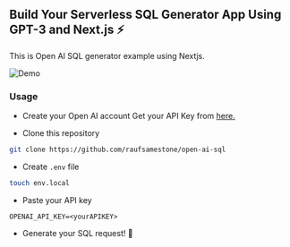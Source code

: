 ## Build Your Serverless SQL Generator App Using GPT-3 and Next.js ⚡️

This is Open AI SQL generator example using Nextjs.

![Demo](https://res.cloudinary.com/raufsamestone/image/upload/v1645376610/blog-contents/open-ai-sql/mde55vrtjxe8peqaclbf.png)

### Usage

- Create your Open AI account Get your API Key from [here.](https://beta.openai.com/)

- Clone this repository

```bash
git clone https://github.com/raufsamestone/open-ai-sql
```

- Create `.env` file

```bash
touch env.local
```

- Paste your API key

```env
OPENAI_API_KEY=<yourAPIKEY>
```

- Generate your SQL request! 🎉


